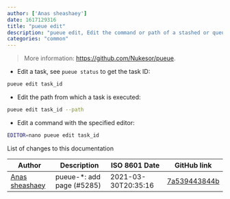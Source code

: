 ```yaml
---
author: ['Anas sheashaey']
date: 1617129316
title: "pueue edit"
description: "pueue edit, Edit the command or path of a stashed or queued task."
categories: "common"
---
```

> More information: <https://github.com/Nukesor/pueue>.

- Edit a task, see `pueue status` to get the task ID:

```bash
pueue edit task_id
```

- Edit the path from which a task is executed:

```bash
pueue edit task_id --path
```

- Edit a command with the specified editor:

```bash
EDITOR=nano pueue edit task_id
```
List of changes to this documentation


Author | Description | ISO 8601 Date | GitHub link
------|-----|-----|-----
[Anas sheashaey](mailto:she3sha3y5@gmail.com) | pueue-*: add page (#5285) | 2021-03-30T20:35:16 | [7a539443844b](https://github.com/tldr-pages/tldr/commit/7a539443844bfce6772ba0b2d829ca8e7b9934da)

